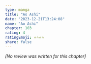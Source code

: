 ```yaml
---
type: manga
title: "Ao Ashi"
date: "2023-12-21T13:24:08"
name: "Ao Ashi"
chapter: 103
rating: 4
ratingEmoji: ⭐️⭐️⭐️⭐️
share: false
---
```


_[No review was written for this chapter]_
